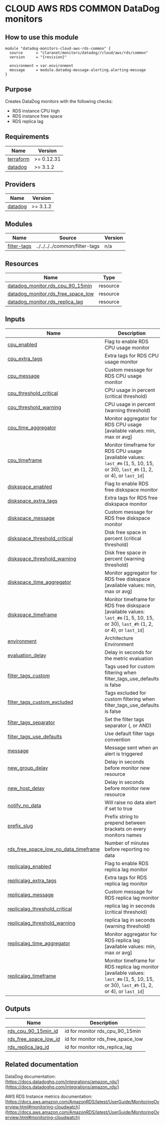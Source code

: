 # CLOUD AWS RDS COMMON DataDog monitors

## How to use this module

```hcl
module "datadog-monitors-cloud-aws-rds-common" {
  source      = "claranet/monitors/datadog//cloud/aws/rds/common"
  version     = "{revision}"

  environment = var.environment
  message     = module.datadog-message-alerting.alerting-message
}

```

## Purpose

Creates DataDog monitors with the following checks:

- RDS instance CPU high
- RDS instance free space
- RDS replica lag

<!-- BEGIN_TF_DOCS -->
## Requirements

| Name | Version |
|------|---------|
| <a name="requirement_terraform"></a> [terraform](#requirement\_terraform) | >= 0.12.31 |
| <a name="requirement_datadog"></a> [datadog](#requirement\_datadog) | >= 3.1.2 |

## Providers

| Name | Version |
|------|---------|
| <a name="provider_datadog"></a> [datadog](#provider\_datadog) | >= 3.1.2 |

## Modules

| Name | Source | Version |
|------|--------|---------|
| <a name="module_filter-tags"></a> [filter-tags](#module\_filter-tags) | ../../../../common/filter-tags | n/a |

## Resources

| Name | Type |
|------|------|
| [datadog_monitor.rds_cpu_90_15min](https://registry.terraform.io/providers/DataDog/datadog/latest/docs/resources/monitor) | resource |
| [datadog_monitor.rds_free_space_low](https://registry.terraform.io/providers/DataDog/datadog/latest/docs/resources/monitor) | resource |
| [datadog_monitor.rds_replica_lag](https://registry.terraform.io/providers/DataDog/datadog/latest/docs/resources/monitor) | resource |

## Inputs

| Name | Description | Type | Default | Required |
|------|-------------|------|---------|:--------:|
| <a name="input_cpu_enabled"></a> [cpu\_enabled](#input\_cpu\_enabled) | Flag to enable RDS CPU usage monitor | `string` | `"true"` | no |
| <a name="input_cpu_extra_tags"></a> [cpu\_extra\_tags](#input\_cpu\_extra\_tags) | Extra tags for RDS CPU usage monitor | `list(string)` | `[]` | no |
| <a name="input_cpu_message"></a> [cpu\_message](#input\_cpu\_message) | Custom message for RDS CPU usage monitor | `string` | `""` | no |
| <a name="input_cpu_threshold_critical"></a> [cpu\_threshold\_critical](#input\_cpu\_threshold\_critical) | CPU usage in percent (critical threshold) | `string` | `"90"` | no |
| <a name="input_cpu_threshold_warning"></a> [cpu\_threshold\_warning](#input\_cpu\_threshold\_warning) | CPU usage in percent (warning threshold) | `string` | `"80"` | no |
| <a name="input_cpu_time_aggregator"></a> [cpu\_time\_aggregator](#input\_cpu\_time\_aggregator) | Monitor aggregator for RDS CPU usage [available values: min, max or avg] | `string` | `"min"` | no |
| <a name="input_cpu_timeframe"></a> [cpu\_timeframe](#input\_cpu\_timeframe) | Monitor timeframe for RDS CPU usage [available values: `last_#m` (1, 5, 10, 15, or 30), `last_#h` (1, 2, or 4), or `last_1d`] | `string` | `"last_15m"` | no |
| <a name="input_diskspace_enabled"></a> [diskspace\_enabled](#input\_diskspace\_enabled) | Flag to enable RDS free diskspace monitor | `string` | `"true"` | no |
| <a name="input_diskspace_extra_tags"></a> [diskspace\_extra\_tags](#input\_diskspace\_extra\_tags) | Extra tags for RDS free diskspace monitor | `list(string)` | `[]` | no |
| <a name="input_diskspace_message"></a> [diskspace\_message](#input\_diskspace\_message) | Custom message for RDS free diskspace monitor | `string` | `""` | no |
| <a name="input_diskspace_threshold_critical"></a> [diskspace\_threshold\_critical](#input\_diskspace\_threshold\_critical) | Disk free space in percent (critical threshold) | `string` | `"10"` | no |
| <a name="input_diskspace_threshold_warning"></a> [diskspace\_threshold\_warning](#input\_diskspace\_threshold\_warning) | Disk free space in percent (warning threshold) | `string` | `"20"` | no |
| <a name="input_diskspace_time_aggregator"></a> [diskspace\_time\_aggregator](#input\_diskspace\_time\_aggregator) | Monitor aggregator for RDS free diskspace [available values: min, max or avg] | `string` | `"min"` | no |
| <a name="input_diskspace_timeframe"></a> [diskspace\_timeframe](#input\_diskspace\_timeframe) | Monitor timeframe for RDS free diskspace [available values: `last_#m` (1, 5, 10, 15, or 30), `last_#h` (1, 2, or 4), or `last_1d`] | `string` | `"last_15m"` | no |
| <a name="input_environment"></a> [environment](#input\_environment) | Architecture Environment | `string` | n/a | yes |
| <a name="input_evaluation_delay"></a> [evaluation\_delay](#input\_evaluation\_delay) | Delay in seconds for the metric evaluation | `number` | `900` | no |
| <a name="input_filter_tags_custom"></a> [filter\_tags\_custom](#input\_filter\_tags\_custom) | Tags used for custom filtering when filter\_tags\_use\_defaults is false | `string` | `"*"` | no |
| <a name="input_filter_tags_custom_excluded"></a> [filter\_tags\_custom\_excluded](#input\_filter\_tags\_custom\_excluded) | Tags excluded for custom filtering when filter\_tags\_use\_defaults is false | `string` | `""` | no |
| <a name="input_filter_tags_separator"></a> [filter\_tags\_separator](#input\_filter\_tags\_separator) | Set the filter tags separator (, or AND) | `string` | `","` | no |
| <a name="input_filter_tags_use_defaults"></a> [filter\_tags\_use\_defaults](#input\_filter\_tags\_use\_defaults) | Use default filter tags convention | `string` | `"true"` | no |
| <a name="input_message"></a> [message](#input\_message) | Message sent when an alert is triggered | `any` | n/a | yes |
| <a name="input_new_group_delay"></a> [new\_group\_delay](#input\_new\_group\_delay) | Delay in seconds before monitor new resource | `number` | `300` | no |
| <a name="input_new_host_delay"></a> [new\_host\_delay](#input\_new\_host\_delay) | Delay in seconds before monitor new resource | `number` | `300` | no |
| <a name="input_notify_no_data"></a> [notify\_no\_data](#input\_notify\_no\_data) | Will raise no data alert if set to true | `bool` | `true` | no |
| <a name="input_prefix_slug"></a> [prefix\_slug](#input\_prefix\_slug) | Prefix string to prepend between brackets on every monitors names | `string` | `""` | no |
| <a name="input_rds_free_space_low_no_data_timeframe"></a> [rds\_free\_space\_low\_no\_data\_timeframe](#input\_rds\_free\_space\_low\_no\_data\_timeframe) | Number of minutes before reporting no data | `string` | `30` | no |
| <a name="input_replicalag_enabled"></a> [replicalag\_enabled](#input\_replicalag\_enabled) | Flag to enable RDS replica lag monitor | `string` | `"true"` | no |
| <a name="input_replicalag_extra_tags"></a> [replicalag\_extra\_tags](#input\_replicalag\_extra\_tags) | Extra tags for RDS replica lag monitor | `list(string)` | `[]` | no |
| <a name="input_replicalag_message"></a> [replicalag\_message](#input\_replicalag\_message) | Custom message for RDS replica lag monitor | `string` | `""` | no |
| <a name="input_replicalag_threshold_critical"></a> [replicalag\_threshold\_critical](#input\_replicalag\_threshold\_critical) | replica lag in seconds (critical threshold) | `string` | `"300"` | no |
| <a name="input_replicalag_threshold_warning"></a> [replicalag\_threshold\_warning](#input\_replicalag\_threshold\_warning) | replica lag in seconds (warning threshold) | `string` | `"200"` | no |
| <a name="input_replicalag_time_aggregator"></a> [replicalag\_time\_aggregator](#input\_replicalag\_time\_aggregator) | Monitor aggregator for RDS replica lag [available values: min, max or avg] | `string` | `"min"` | no |
| <a name="input_replicalag_timeframe"></a> [replicalag\_timeframe](#input\_replicalag\_timeframe) | Monitor timeframe for RDS replica lag monitor [available values: `last_#m` (1, 5, 10, 15, or 30), `last_#h` (1, 2, or 4), or `last_1d`] | `string` | `"last_5m"` | no |

## Outputs

| Name | Description |
|------|-------------|
| <a name="output_rds_cpu_90_15min_id"></a> [rds\_cpu\_90\_15min\_id](#output\_rds\_cpu\_90\_15min\_id) | id for monitor rds\_cpu\_90\_15min |
| <a name="output_rds_free_space_low_id"></a> [rds\_free\_space\_low\_id](#output\_rds\_free\_space\_low\_id) | id for monitor rds\_free\_space\_low |
| <a name="output_rds_replica_lag_id"></a> [rds\_replica\_lag\_id](#output\_rds\_replica\_lag\_id) | id for monitor rds\_replica\_lag |
<!-- END_TF_DOCS -->
## Related documentation

DataDog documentation: [https://docs.datadoghq.com/integrations/amazon_rds/](https://docs.datadoghq.com/integrations/amazon_rds/)

AWS RDS Instance metrics documentation: [https://docs.aws.amazon.com/AmazonRDS/latest/UserGuide/MonitoringOverview.html#monitoring-cloudwatch](https://docs.aws.amazon.com/AmazonRDS/latest/UserGuide/MonitoringOverview.html#monitoring-cloudwatch)
